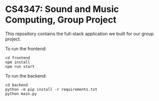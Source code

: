 # CS4347: Sound and Music Computing, Group Project

This repository contains the full-stack application we built for our group project.

To run the frontend:

```
cd frontend
npm install
npm run start
```

To run the backend:

```
cd backend
python -m pip install -r requirements.txt
python main.py
```